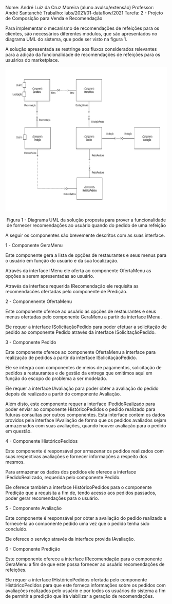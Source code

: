 Nome: André Luiz da Cruz Moreira (aluno avulso/extensão)
Professor: André Santanchè
Trabalho: labs/2021/01-dataflow/2021 
Tarefa: 2 - Projeto de Composição para Venda e Recomendação

Para implementar o mecanismo de recomendações de refeições para os clientes, são necessários diferentes módulos, que são apresentados no diagrama UML do sistema, que pode ser visto na figura 1.

A solução apresentada se restringe aos fluxos considerados relevantes para a adição da funcionalidade de recomendações de refeições para os usuários do marketplace.

<p align="center">
  <img width="690" height="450" src="images/DiagramaExtensaoMarketPlace.PNG">
</p>

 <p align=center>Figura 1 - Diagrama UML da solução proposta para prover a funcionalidade de fornecer recomendações ao usuário quando do pedido de uma refeição</p>


A seguir os componentes são brevemente descritos com as suas interface. 

1 - Componente GeraMenu

  Este componente gera a lista de opções de restaurantes e seus menus para o usuário em função do usuário e da sua localização. 
  
  Através da interface IMenu ele oferta ao componente OfertaMenu as opções a serem apresentadas ao usuário.

  Através da interface requerida IRecomendação ele requisita as recomendacões ofertadas pelo componente de Predição.

2 - Componenente OfertaMenu

  Este componente oferece ao usuário as opções de restaurantes e seus menus ofertadas pelo componente GeraMenu a partir da interface IMenu.

  Ele requer a interface ISolicitaçãoPedido para poder efetuar a solicitação de pedido ao componente Pedido através da interface ISolicitaçãoPedido.

3 - Componente Pedido

  Este componente oferece ao componente OfertaMenu a interface para realização de pedidos a partir da interface ISolicitaçãoPedido.

  Ele se integra com componentes de meios de pagamentos, solicitação de pedidos a restaurantes e de gestão da entrega que omitimos aqui em função do escopo do problema a ser modelado.

  Ele requer a interface IAvaliação para poder obter a avaliação do pedido depois de realizado a partir do componente Avaliação.

  Além disto, este componente requer a interface IPedidoRealizado para poder enviar ao componente HistóricoPedidos o pedido realizado para futuras consultas por outros componentes. Esta interface contem os dados providos pela interface IAvaliação de forma que os pedidos avaliados sejam armazenados com suas avaliações, quando houver avaliação para o pedido em questão.

4 - Componente HistóricoPedidos

  Este componente é responsável por armazenar os pedidos realizados com suas respectivas avaliações e fornecer informações a respeito dos mesmos. 

  Para armazenar os dados dos pedidos ele oferece a interface IPedidoRealizado, requerida pelo componente Pedido.

  Ele oferece também a interface HistóricoPedidos para o componente Predição que a requisita a fim de, tendo acesso aos pedidos passados, poder gerar recomendações para o usuário.

5 - Componente Avaliação

  Este componente é responsável por obter a avaliação do pedido realizado e fornecê-la ao componente pedido uma vez que o pedido tenha sido concluído. 

  Ele oferece o serviço através da interface provida IAvaliação.

6 - Componente Predição

  Este componente oferece a interface IRecomendação para o componente GeraMenu a fim de  que este possa fornecer ao usuário recomendações de refeições. 

  Ele requer a interface IHistóricoPedidos ofertada pelo componente HistóricoPedidos para que este forneça informações sobre os pedidos com avaliações realizados pelo usuário e por todos os usuários do sistema a fim de permitir a predição que irá viabilizar a geração de recomendações.







